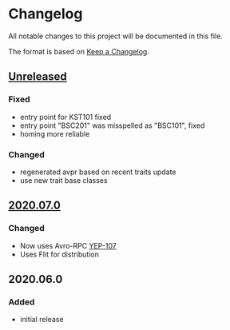 # Changelog
All notable changes to this project will be documented in this file.

The format is based on [Keep a Changelog](https://keepachangelog.com/).

## [Unreleased]

### Fixed
- entry point for KST101 fixed
- entry point "BSC201" was misspelled as "BSC101", fixed
- homing more reliable

### Changed
- regenerated avpr based on recent traits update
- use new trait base classes

## [2020.07.0]

### Changed
- Now uses Avro-RPC [YEP-107](https://yeps.yaq.fyi/107/)
- Uses Flit for distribution

## 2020.06.0

### Added
- initial release

[Unreleased]: https://gitlab.com/yaq/yaqd-thorlabs/-/compare/v2020.07.0...master
[2020.07.0]: https://gitlab.com/yaq/yaqd-thorlabs/-/compare/v2020.06.0...v2020.07.0
